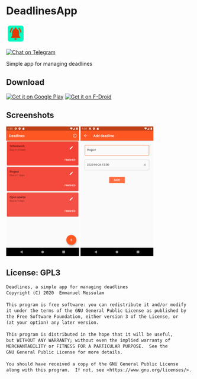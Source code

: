 # DeadlinesApp

<img src="icon.png" data-canonical-src="icon.png" height="50" />

[![Chat on Telegram](https://img.shields.io/badge/Chat%20on-Telegram-brightgreen.svg)](https://t.me/EmmanuelsApps)  

Simple app for managing deadlines

## Download
[<img alt="Get it on Google Play" height="80" src="https://play.google.com/intl/en_us/badges/images/generic/en_badge_web_generic.png">](https://play.google.com/store/apps/details?id=com.emmanuelmess.deadlinesapp)
[<img alt="Get it on F-Droid" height="80" src="https://fdroid.gitlab.io/artwork/badge/get-it-on.png">](https://f-droid.org/packages/com.emmanuelmess.deadlinesapp/)

## Screenshots
<img src="Screenshot_mainlist.png" data-canonical-src="Screenshot_mainlist.png" height="350" /> <img src="Screenshot_editdeadline.png" data-canonical-src="Screenshot_editdeadline.png" height="350" />

## License: GPL3

    Deadlines, a simple app for managing deadlines
    Copyright (C) 2020  Emmanuel Messulam

    This program is free software: you can redistribute it and/or modify
    it under the terms of the GNU General Public License as published by
    the Free Software Foundation, either version 3 of the License, or
    (at your option) any later version.

    This program is distributed in the hope that it will be useful,
    but WITHOUT ANY WARRANTY; without even the implied warranty of
    MERCHANTABILITY or FITNESS FOR A PARTICULAR PURPOSE.  See the
    GNU General Public License for more details.

    You should have received a copy of the GNU General Public License
    along with this program.  If not, see <https://www.gnu.org/licenses/>.

